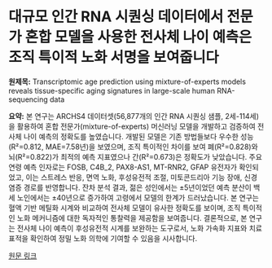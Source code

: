 # 대규모 인간 RNA 시퀀싱 데이터에서 전문가 혼합 모델을 사용한 전사체 나이 예측은 조직 특이적 노화 서명을 보여줍니다

**원제목:** Transcriptomic age prediction using mixture-of-experts models reveals tissue-specific aging signatures in large-scale human RNA-sequencing data

**요약:** 본 연구는 ARCHS4 데이터셋(56,877개의 인간 RNA 시퀀싱 샘플, 2세-114세)을 활용하여 혼합 전문가(mixture-of-experts) 머신러닝 모델을 개발하고 검증하여 전사체 나이 예측의 정확도를 높였습니다.  개발된 모델은 기존 방법들보다 우수한 성능(R²=0.812, MAE=7.58년)을 보였으며, 조직 특이적인 차이를 보여 폐(R²=0.828)와 뇌(R²=0.822)가 최적의 예측 지표였으나 간(R²=0.673)은 정확도가 낮았습니다.  주요 연령 예측 인자로는 FOSB, C4B_2, PAX8-AS1, MT-RNR2, GFAP 유전자가 확인되었고, 이는 스트레스 반응, 면역 노화, 후성유전적 조절, 미토콘드리아 기능 장애, 신경 염증 경로를 반영합니다.  잔차 분석 결과, 젊은 성인에서는 ±5년이었던 예측 분산이 백세 노인에서는 ±40년으로 증가하여 고령에서 모델의 한계가 드러났습니다.  본 연구는 혈액 기반 메틸화 시계와 비교하여 전사체 모델이 유사한 정확도를 보이며, 조직 특이적인 노화 메커니즘에 대한 독자적인 통찰력을 제공함을 보여줍니다.  결론적으로, 본 연구는 전사체 나이 예측이 후성유전적 시계를 보완하는 도구로서, 노화 가속화 지표와 치료 표적을 확인하여 정밀 노화 의학에 기여할 수 있음을 시사합니다.

[원문 링크](https://openreview.net/pdf?id=kYbJQeH2lr)

